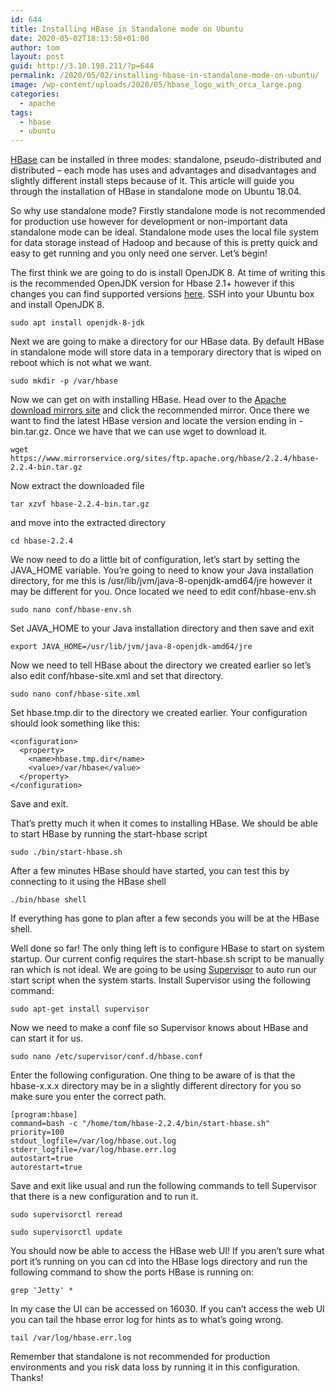 ```yaml
---
id: 644
title: Installing HBase in Standalone mode on Ubuntu
date: 2020-05-02T18:13:58+01:00
author: tom
layout: post
guid: http://3.10.198.211/?p=644
permalink: /2020/05/02/installing-hbase-in-standalone-mode-on-ubuntu/
image: /wp-content/uploads/2020/05/hbase_logo_with_orca_large.png
categories:
  - apache
tags:
  - hbase
  - ubuntu
---
```

[HBase](https://hbase.apache.org/) can be installed in three modes: standalone, pseudo-distributed and distributed &#8211; each mode has uses and advantages and disadvantages and slightly different install steps because of it. This article will guide you through the installation of HBase in standalone mode on Ubuntu 18.04. 

So why use standalone mode? Firstly standalone mode is not recommended for production use however for development or non-important data standalone mode can be ideal. Standalone mode uses the local file system for data storage instead of Hadoop and because of this is pretty quick and easy to get running and you only need one server. Let&#8217;s begin!

The first think we are going to do is install OpenJDK 8. At time of writing this is the recommended OpenJDK version for Hbase 2.1+ however if this changes you can find supported versions [here](https://hbase.apache.org/book.html#java). SSH into your Ubuntu box and install OpenJDK 8.

<pre class="wp-block-code"><code>sudo apt install openjdk-8-jdk</code></pre>

Next we are going to make a directory for our HBase data. By default HBase in standalone mode will store data in a temporary directory that is wiped on reboot which is not what we want.

<pre class="wp-block-code"><code>sudo mkdir -p /var/hbase</code></pre>

Now we can get on with installing HBase. Head over to the [Apache download mirrors site](https://www.apache.org/dyn/closer.lua/hbase/) and click the recommended mirror. Once there we want to find the latest HBase version and locate the version ending in -bin.tar.gz. Once we have that we can use wget to download it.

<pre class="wp-block-code"><code>wget https://www.mirrorservice.org/sites/ftp.apache.org/hbase/2.2.4/hbase-2.2.4-bin.tar.gz</code></pre>

Now extract the downloaded file

<pre class="wp-block-code"><code>tar xzvf hbase-2.2.4-bin.tar.gz</code></pre>

and move into the extracted directory

<pre class="wp-block-code"><code>cd hbase-2.2.4</code></pre>

We now need to do a little bit of configuration, let&#8217;s start by setting the JAVA_HOME variable. You&#8217;re going to need to know your Java installation directory, for me this is /usr/lib/jvm/java-8-openjdk-amd64/jre however it may be different for you. Once located we need to edit conf/hbase-env.sh

<pre class="wp-block-code"><code>sudo nano conf/hbase-env.sh</code></pre>

Set JAVA_HOME to your Java installation directory and then save and exit

<pre class="wp-block-code"><code>export JAVA_HOME=/usr/lib/jvm/java-8-openjdk-amd64/jre</code></pre>

Now we need to tell HBase about the directory we created earlier so let&#8217;s also edit conf/hbase-site.xml and set that directory.

<pre class="wp-block-code"><code>sudo nano conf/hbase-site.xml</code></pre>

Set hbase.tmp.dir to the directory we created earlier. Your configuration should look something like this:

<pre class="wp-block-code"><code>&lt;configuration&gt;
  &lt;property&gt;
    &lt;name&gt;hbase.tmp.dir&lt;/name&gt;
    &lt;value&gt;/var/hbase&lt;/value&gt;
  &lt;/property&gt;
&lt;/configuration&gt;</code></pre>

Save and exit.

That&#8217;s pretty much it when it comes to installing HBase. We should be able to start HBase by running the start-hbase script

<pre class="wp-block-code"><code>sudo ./bin/start-hbase.sh</code></pre>

After a few minutes HBase should have started, you can test this by connecting to it using the HBase shell

<pre class="wp-block-code"><code>./bin/hbase shell</code></pre>

If everything has gone to plan after a few seconds you will be at the HBase shell.

Well done so far! The only thing left is to configure HBase to start on system startup. Our current config requires the start-hbase.sh script to be manually ran which is not ideal. We are going to be using [Supervisor](http://supervisord.org/) to auto run our start script when the system starts. Install Supervisor using the following command:

<pre class="wp-block-code"><code>sudo apt-get install supervisor</code></pre>

Now we need to make a conf file so Supervisor knows about HBase and can start it for us.

<pre class="wp-block-code"><code>sudo nano /etc/supervisor/conf.d/hbase.conf</code></pre>

Enter the following configuration. One thing to be aware of is that the hbase-x.x.x directory may be in a slightly different directory for you so make sure you enter the correct path.

<pre class="wp-block-code"><code>&#91;program:hbase]
command=bash -c "/home/tom/hbase-2.2.4/bin/start-hbase.sh"
priority=100
stdout_logfile=/var/log/hbase.out.log
stderr_logfile=/var/log/hbase.err.log
autostart=true
autorestart=true</code></pre>

Save and exit like usual and run the following commands to tell Supervisor that there is a new configuration and to run it.

<pre class="wp-block-code"><code>sudo supervisorctl reread</code></pre>

<pre class="wp-block-code"><code>sudo supervisorctl update</code></pre>

You should now be able to access the HBase web UI! If you aren&#8217;t sure what port it&#8217;s running on you can cd into the HBase logs directory and run the following command to show the ports HBase is running on:

<pre class="wp-block-code"><code>grep 'Jetty' *</code></pre>

In my case the UI can be accessed on 16030. If you can&#8217;t access the web UI you can tail the hbase error log for hints as to what&#8217;s going wrong.

<pre class="wp-block-code"><code>tail /var/log/hbase.err.log</code></pre>

Remember that standalone is not recommended for production environments and you risk data loss by running it in this configuration. Thanks!